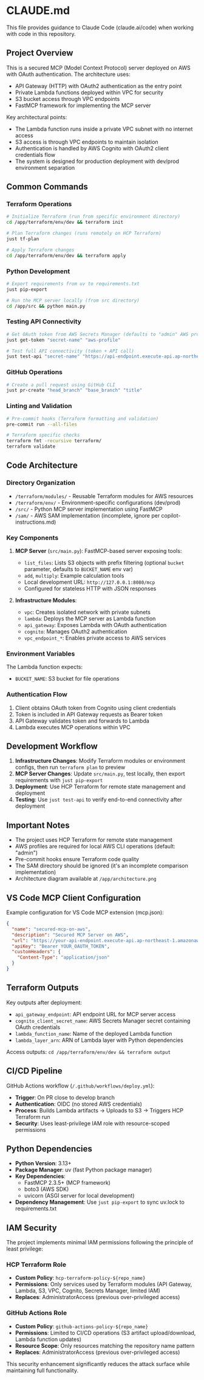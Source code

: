 # CLAUDE.md

This file provides guidance to Claude Code (claude.ai/code) when working with code in this repository.

## Project Overview

This is a secured MCP (Model Context Protocol) server deployed on AWS with OAuth authentication. The architecture uses:
- API Gateway (HTTP) with OAuth2 authentication as the entry point
- Private Lambda functions deployed within VPC for security
- S3 bucket access through VPC endpoints
- FastMCP framework for implementing the MCP server

Key architectural points:
- The Lambda function runs inside a private VPC subnet with no internet access
- S3 access is through VPC endpoints to maintain isolation
- Authentication is handled by AWS Cognito with OAuth2 client credentials flow
- The system is designed for production deployment with dev/prod environment separation

## Common Commands

### Terraform Operations
```bash
# Initialize Terraform (run from specific environment directory)
cd /app/terraform/env/dev && terraform init

# Plan Terraform changes (runs remotely on HCP Terraform)
just tf-plan

# Apply Terraform changes
cd /app/terraform/env/dev && terraform apply
```

### Python Development
```bash
# Export requirements from uv to requirements.txt
just pip-export

# Run the MCP server locally (from src directory)
cd /app/src && python main.py
```

### Testing API Connectivity
```bash
# Get OAuth token from AWS Secrets Manager (defaults to "admin" AWS profile)
just get-token "secret-name" "aws-profile"

# Test full API connectivity (token + API call)
just test-api "secret-name" "https://api-endpoint.execute-api.ap-northeast-1.amazonaws.com/mcp/" "aws-profile"
```

### GitHub Operations
```bash
# Create a pull request using GitHub CLI
just pr-create "head_branch" "base_branch" "title"
```

### Linting and Validation
```bash
# Pre-commit hooks (Terraform formatting and validation)
pre-commit run --all-files

# Terraform specific checks
terraform fmt -recursive terraform/
terraform validate
```

## Code Architecture

### Directory Organization
- `/terraform/modules/` - Reusable Terraform modules for AWS resources
- `/terraform/env/` - Environment-specific configurations (dev/prod)
- `/src/` - Python MCP server implementation using FastMCP
- `/sam/` - AWS SAM implementation (incomplete, ignore per copilot-instructions.md)

### Key Components
1. **MCP Server** (`src/main.py`): FastMCP-based server exposing tools:
   - `list_files`: Lists S3 objects with prefix filtering (optional `bucket` parameter, defaults to `BUCKET_NAME` env var)
   - `add`, `multiply`: Example calculation tools
   - Local development URL: `http://127.0.0.1:8080/mcp`
   - Configured for stateless HTTP with JSON responses

2. **Infrastructure Modules**:
   - `vpc`: Creates isolated network with private subnets
   - `lambda`: Deploys the MCP server as Lambda function
   - `api_gateway`: Exposes Lambda with OAuth authentication
   - `cognito`: Manages OAuth2 authentication
   - `vpc_endpoint_*`: Enables private access to AWS services

### Environment Variables
The Lambda function expects:
- `BUCKET_NAME`: S3 bucket for file operations

### Authentication Flow
1. Client obtains OAuth token from Cognito using client credentials
2. Token is included in API Gateway requests as Bearer token
3. API Gateway validates token and forwards to Lambda
4. Lambda executes MCP operations within VPC

## Development Workflow

1. **Infrastructure Changes**: Modify Terraform modules or environment configs, then run `terraform plan` to preview
2. **MCP Server Changes**: Update `src/main.py`, test locally, then export requirements with `just pip-export`
3. **Deployment**: Use HCP Terraform for remote state management and deployment
4. **Testing**: Use `just test-api` to verify end-to-end connectivity after deployment

## Important Notes

- The project uses HCP Terraform for remote state management
- AWS profiles are required for local AWS CLI operations (default: "admin")
- Pre-commit hooks ensure Terraform code quality
- The SAM directory should be ignored (it's an incomplete comparison implementation)
- Architecture diagram available at `/app/architecture.png`

## VS Code MCP Client Configuration

Example configuration for VS Code MCP extension (mcp.json):
```json
{
  "name": "secured-mcp-on-aws",
  "description": "Secured MCP Server on AWS",
  "url": "https://your-api-endpoint.execute-api.ap-northeast-1.amazonaws.com/mcp/",
  "apiKey": "Bearer YOUR_OAUTH_TOKEN",
  "customHeaders": {
    "Content-Type": "application/json"
  }
}
```

## Terraform Outputs

Key outputs after deployment:
- `api_gateway_endpoint`: API endpoint URL for MCP server access
- `cognito_client_secret_name`: AWS Secrets Manager secret containing OAuth credentials
- `lambda_function_name`: Name of the deployed Lambda function
- `lambda_layer_arn`: ARN of Lambda layer with Python dependencies

Access outputs: `cd /app/terraform/env/dev && terraform output`

## CI/CD Pipeline

GitHub Actions workflow (`/.github/workflows/deploy.yml`):
- **Trigger**: On PR close to develop branch
- **Authentication**: OIDC (no stored AWS credentials)
- **Process**: Builds Lambda artifacts → Uploads to S3 → Triggers HCP Terraform run
- **Security**: Uses least-privilege IAM role with resource-scoped permissions

## Python Dependencies

- **Python Version**: 3.13+
- **Package Manager**: uv (fast Python package manager)
- **Key Dependencies**:
  - FastMCP 2.3.5+ (MCP framework)
  - boto3 (AWS SDK)
  - uvicorn (ASGI server for local development)
- **Dependency Management**: Use `just pip-export` to sync uv.lock to requirements.txt

## IAM Security

The project implements minimal IAM permissions following the principle of least privilege:

### HCP Terraform Role
- **Custom Policy**: `hcp-terraform-policy-${repo_name}`
- **Permissions**: Only services used by Terraform modules (API Gateway, Lambda, S3, VPC, Cognito, Secrets Manager, limited IAM)
- **Replaces**: AdministratorAccess (previous over-privileged access)

### GitHub Actions Role
- **Custom Policy**: `github-actions-policy-${repo_name}`
- **Permissions**: Limited to CI/CD operations (S3 artifact upload/download, Lambda function updates)
- **Resource Scope**: Only resources matching the repository name pattern
- **Replaces**: AdministratorAccess (previous over-privileged access)

This security enhancement significantly reduces the attack surface while maintaining full functionality.